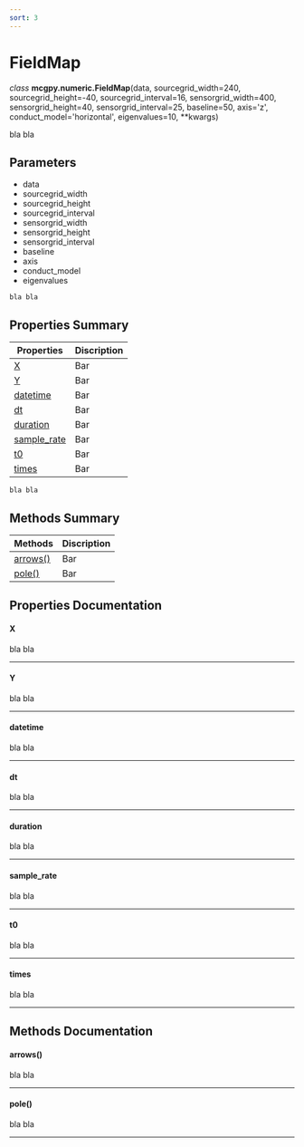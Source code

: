```yaml
---
sort: 3
---
```


# FieldMap

*class* **mcgpy.numeric.FieldMap**(data,
              sourcegrid_width=240, sourcegrid_height=-40, sourcegrid_interval=16,
              sensorgrid_width=400, sensorgrid_height=40, sensorgrid_interval=25,
              baseline=50, axis='z', conduct_model='horizontal', eigenvalues=10, **kwargs)

bla bla

## Parameters

* data
* sourcegrid_width
* sourcegrid_height
* sourcegrid_interval
* sensorgrid_width
* sensorgrid_height
* sensorgrid_interval
* baseline
* axis
* conduct_model
* eigenvalues

```note
bla bla
```

## Properties Summary

| Properties     | Discription |
|----------------|-------------|
| [X](https://pjjung.github.io/mcgpy/Classes/FieldMap.html#x)      | Bar         |
| [Y](https://pjjung.github.io/mcgpy/Classes/FieldMap.html#y)      | Bar         |
| [datetime](https://pjjung.github.io/mcgpy/Classes/FieldMap.html#datetime)      | Bar         |
| [dt](https://pjjung.github.io/mcgpy/Classes/FieldMap.html#dt)      | Bar         |
| [duration](https://pjjung.github.io/mcgpy/Classes/FieldMap.html#duration)      | Bar         |
| [sample_rate](https://pjjung.github.io/mcgpy/Classes/FieldMap.html#sample_rate)      | Bar         |
| [t0](https://pjjung.github.io/mcgpy/Classes/FieldMap.html#t0)      | Bar         |
| [times](https://pjjung.github.io/mcgpy/Classes/FieldMap.html#times)      | Bar         |

```note
bla bla
```

## Methods Summary

| Methods        | Discription |
|----------------|-------------|
| [arrows()](https://pjjung.github.io/mcgpy/Classes/FieldMap.html#arrows)      | Bar         |
| [pole()](https://pjjung.github.io/mcgpy/Classes/FieldMap.html#pole)      | Bar         |

## Properties Documentation

#### X
bla bla

---
#### Y
bla bla

---
#### datetime
bla bla

---
#### dt
bla bla

---
#### duration
bla bla

---
#### sample_rate
bla bla

---
#### t0
bla bla

---
#### times
bla bla

---

## Methods Documentation

#### arrows()
bla bla

---
#### pole()
bla bla

---
